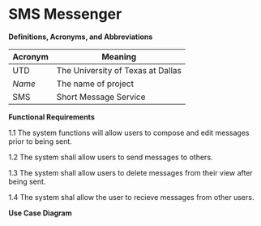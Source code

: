# SMS Messenger

**Definitions, Acronyms, and Abbreviations**

| Acronym | Meaning |
|---------|---------|
| UTD | The University of Texas at Dallas | 
| *Name* | The name of project | 
| SMS | Short Message Service |


**Functional Requirements**

1.1 The system functions will allow users to compose and edit messages prior to being sent.

1.2 The system shall allow users to send messages to others.

1.3 The system shall allow users to delete messages from their view after being sent.

1.4 The system shal allow the user to recieve messages from other users.

**Use Case Diagram**


